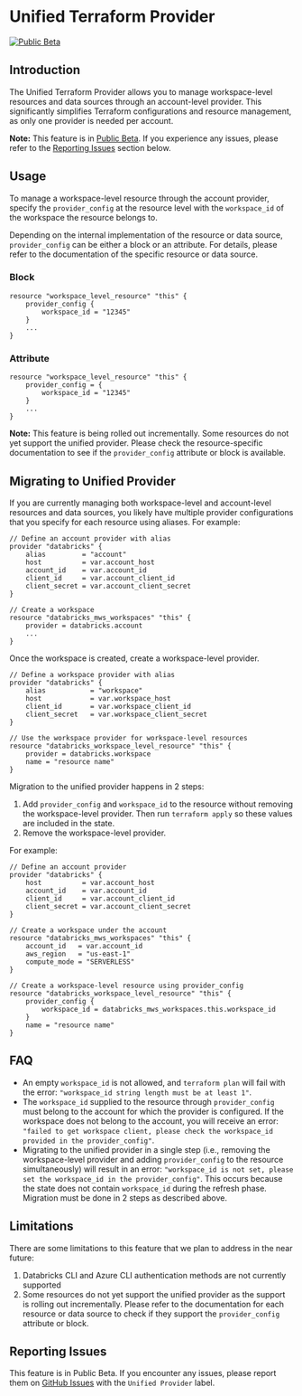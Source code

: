 # Unified Terraform Provider
[![Public Beta](https://img.shields.io/badge/Release_Stage-Public_Beta-orange)](https://docs.databricks.com/aws/en/release-notes/release-types)

## Introduction

The Unified Terraform Provider allows you to manage workspace-level resources and data sources through an account-level provider. This significantly simplifies Terraform configurations and resource management, as only one provider is needed per account.

**Note:** This feature is in [Public Beta](https://docs.databricks.com/aws/en/release-notes/release-types). If you experience any issues, please refer to the [Reporting Issues](#reporting-issues) section below.

## Usage

To manage a workspace-level resource through the account provider, specify the `provider_config` at the resource level with the `workspace_id` of the workspace the resource belongs to.

Depending on the internal implementation of the resource or data source, `provider_config` can be either a block or an attribute. For details, please refer to the documentation of the specific resource or data source.

### Block
```hcl
resource "workspace_level_resource" "this" {
    provider_config {
        workspace_id = "12345"
    }
    ...
}
```

### Attribute
```hcl
resource "workspace_level_resource" "this" {
    provider_config = {
        workspace_id = "12345"
    }
    ...
}
```

**Note:** This feature is being rolled out incrementally. Some resources do not yet support the unified provider. Please check the resource-specific documentation to see if the `provider_config` attribute or block is available.

## Migrating to Unified Provider

If you are currently managing both workspace-level and account-level resources and data sources, you likely have multiple provider configurations that you specify for each resource using aliases. For example:
```hcl
// Define an account provider with alias
provider "databricks" {
    alias         = "account"
    host          = var.account_host
    account_id    = var.account_id
    client_id     = var.account_client_id
    client_secret = var.account_client_secret
}

// Create a workspace
resource "databricks_mws_workspaces" "this" {
    provider = databricks.account
    ...
}
```

Once the workspace is created, create a workspace-level provider.
```hcl
// Define a workspace provider with alias
provider "databricks" {
    alias           = "workspace"
    host            = var.workspace_host
    client_id       = var.workspace_client_id
    client_secret   = var.workspace_client_secret
}

// Use the workspace provider for workspace-level resources
resource "databricks_workspace_level_resource" "this" {
    provider = databricks.workspace
    name = "resource name"
}
```

Migration to the unified provider happens in 2 steps:
1. Add `provider_config` and `workspace_id` to the resource without removing the workspace-level provider. Then run `terraform apply` so these values are included in the state.
2. Remove the workspace-level provider.

For example:

```hcl
// Define an account provider
provider "databricks" {
    host          = var.account_host
    account_id    = var.account_id
    client_id     = var.account_client_id
    client_secret = var.account_client_secret
}

// Create a workspace under the account
resource "databricks_mws_workspaces" "this" {
    account_id   = var.account_id
    aws_region   = "us-east-1"
    compute_mode = "SERVERLESS"
}

// Create a workspace-level resource using provider_config
resource "databricks_workspace_level_resource" "this" {
    provider_config {
        workspace_id = databricks_mws_workspaces.this.workspace_id
    }
    name = "resource name"
}
```

## FAQ

* An empty `workspace_id` is not allowed, and `terraform plan` will fail with the error: `"workspace_id string length must be at least 1"`.
* The `workspace_id` supplied to the resource through `provider_config` must belong to the account for which the provider is configured. If the workspace does not belong to the account, you will receive an error: `"failed to get workspace client, please check the workspace_id provided in the provider_config"`.
* Migrating to the unified provider in a single step (i.e., removing the workspace-level provider and adding `provider_config` to the resource simultaneously) will result in an error: `"workspace_id is not set, please set the workspace_id in the provider_config"`. This occurs because the state does not contain `workspace_id` during the refresh phase. Migration must be done in 2 steps as described above.

## Limitations

There are some limitations to this feature that we plan to address in the near future:

1. Databricks CLI and Azure CLI authentication methods are not currently supported
2. Some resources do not yet support the unified provider as the support is rolling out incrementally. Please refer to the documentation for each resource or data source to check if they support the `provider_config` attribute or block.

## Reporting Issues

This feature is in Public Beta. If you encounter any issues, please report them on [GitHub Issues](https://github.com/databricks/terraform-provider-databricks/issues) with the `Unified Provider` label.
